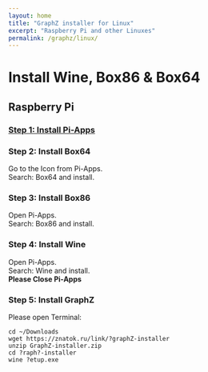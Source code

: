 ```yaml
---
layout: home
title: "GraphZ installer for Linux"
excerpt: "Raspberry Pi and other Linuxes"
permalink: /graphz/linux/
---
```


# Install Wine, Box86 & Box64

## Raspberry Pi

### [Step 1: Install Pi-Apps](https://pi-apps.io/install/)
### Step 2: Install Box64
Go to the Icon from Pi-Apps.\
Search: Box64 and install.
### Step 3: Install Box86
Open Pi-Apps.\
Search: Box86 and install.
### Step 4: Install Wine
Open Pi-Apps.\
Search: Wine and install.\
**Please Close Pi-Apps**
### Step 5: Install GraphZ
Please open Terminal:

    cd ~/Downloads
    wget https://znatok.ru/link/?graphZ-installer
    unzip GraphZ-installer.zip
    cd ?raph?-installer
    wine ?etup.exe
